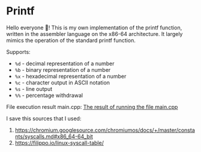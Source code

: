 # Printf
Hello everyone :wave:! This is my own implementation of the printf function, written in the assembler language on the x86-64 architecture. It largely mimics the operation of the standard printf function.

Supports:
* `%d` - decimal representation of a number
* `%b` - binary representation of a number
* `%x` - hexadecimal representation of a number
* `%c` - character output in ASCII notation
* `%s` - line output
* `%%` - percentage withdrawal

File execution result main.cpp:
[The result of running the file main.cpp](images/result.png)

I save this sources that I used:
1) https://chromium.googlesource.com/chromiumos/docs/+/master/constants/syscalls.md#x86_64-64_bit
2) https://filippo.io/linux-syscall-table/




